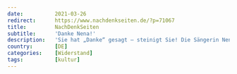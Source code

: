 ```yaml
---
date:          2021-03-26
redirect:      https://www.nachdenkseiten.de/?p=71067
title:         NachDenkSeiten
subtitle:      'Danke Nena!'
description:   'Sie hat „Danke“ gesagt – steinigt Sie! Die Sängerin Nena hat es tatsächlich gewagt, sich am Wochenende mit Bürgern zu solidarisieren, die gegen die schwersten Grundrechtseingriffe seit Bestehen der Bundesrepublik auf die Straße gehen. „Danke Kassel“ – so lautete die Botschaft, die Nena auf ihrem Instagram-Kanal veröffentlichte. Nun stimmen Medien zur Empörungswelle an. „Sollen Sie doch!“, sagt ...'
country:       [DE]
categories:    [Widerstand]
tags:          [kultur]
---
```


